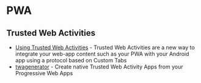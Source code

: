 # PWA
## Trusted Web Activities
* [Using Trusted Web Activities](https://developers.google.com/web/updates/2019/02/using-twa) - Trusted Web Activities are a new way to integrate your web-app content such as your PWA with your Android app using a protocol based on Custom Tabs
* [twagenerator](https://github.com/h43z/twagenerator) - Create native Trusted Web Activity Apps from your Progressive Web Apps
